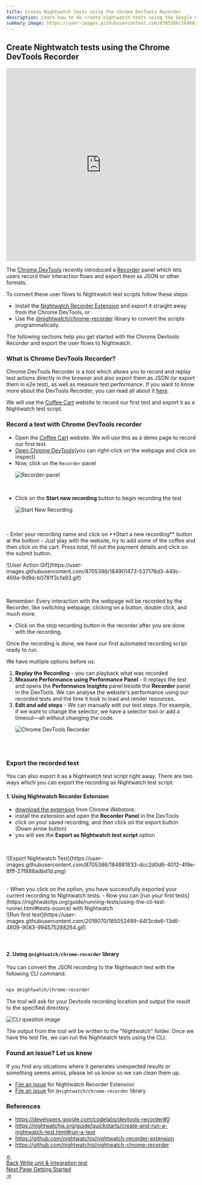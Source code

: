 ```yaml
---
title: Create Nightwatch tests using the Chrome DevTools Recorder
description: Learn how to do create nightwatch tests using the Google Chrome devtools recorder
summary_image: https://user-images.githubusercontent.com/8705386/184881833-dcc2d0d6-4012-4f9e-8fff-27f888adbd1d.png
---
```


## Create Nightwatch tests using the Chrome DevTools Recorder

<iframe width="100%" height="515px" src="https://www.youtube.com/embed/eYj4vuEjlRM" title="YouTube video player" frameborder="0" allow="accelerometer; autoplay; clipboard-write; encrypted-media; gyroscope; picture-in-picture" allowfullscreen></iframe>

The [Chrome DevTools](https://goo.gle/devtools) recently introduced a [Recorder](https://goo.gle/devtools-recorder) panel which lets users record their interaction flows and export them as JSON or other formats.

To convert these user flows to Nightwatch test scripts follow these steps:

- Install the [Nightwatch Recorder Extension](https://chrome.google.com/webstore/detail/nightwatch-chrome-recorde/nhbccjfogdgkahamfohokdhcnemjafjk/) and export it straight away from the Chrome DevTools, or
- Use the [@nightwatch/chrome-recorder](https://www.npmjs.com/package/@nightwatch/chrome-recorder) library to convert the scripts programmatically.

The following sections help you get started with the Chrome Devtools Recorder and export the user flows to Nightwatch.

### What is Chrome DevTools Recorder?

Chrome DevTools Recorder is a tool which allows you to record and replay test actions directly in the browser and also export them as JSON (or export them in e2e test), as well as measure test performance. If you want to know more about the DevTools Recorder, you can read all about it [here](https://developer.chrome.com/docs/devtools/recorder/).

We will use the [Coffee Cart](https://coffee-cart.netlify.app/) website to record our first test and export it as a Nightwatch test script.

### Record a test with Chrome DevTools recorder

- Open the [Coffee Cart](https://coffee-cart.netlify.app/) website. We will use this as a demo page to record our first test.
- [Open Chrome DevTools](https://developer.chrome.com/docs/devtools/open/)(you can right-click on the webpage and click on inspect)
- Now, click on the `Recorder` panel
<br/><p>![Recorder-panel](https://user-images.githubusercontent.com/8705386/184881801-30dcd61f-5ace-47e8-9432-670771fc09ae.png)</p>
<br/>

- Click on the **Start new recording** button to begin recording the test
<br/><p>![Start New Recording](https://user-images.githubusercontent.com/8705386/184881819-381edd0c-3b76-4d60-a526-9af7913ba993.png)</p>
<br/>
<br/>
- Enter your recording name and click on **Start a new recording** button at the bottom
- Just play with the website, try to add some of the coffee and then click on the cart. Press total, fill out the payment details and click on the submit button.
<br/><p>![User Action Gif](https://user-images.githubusercontent.com/8705386/184901473-537178d3-449c-469a-9d9d-b0781f3cfa93.gif)</p>
<br/>

Remember: Every interaction with the webpage will be recorded by the Recorder, like switching webpage, clicking on a button, double click, and much more.

- Click on the stop recording button in the recorder after you are done with the recording.

Once the recording is done, we have our first automated recording script ready to run.

We have multiple options before us:

1. **Replay the Recording** - you can playback what was recorded
2. **Measure Performance using Performance Panel** - It replays the test and opens the **Performance Insights** panel beside the **Recorder** panel in the DevTools. We can analyse the website's performance using our recorded tests and the time it took to load and render resources.
3. **Edit and add steps** - We can manually edit our test steps. For example, if we want to change the selector, we have a selector tool or add a timeout—all without changing the code.
<br/><p>![Chrome DevTools Recorder](https://user-images.githubusercontent.com/8705386/184881824-bc10260b-0d52-4c9e-96b0-68be943eecd1.png)</p>
<br/>
<br/>

### Export the recorded test

You can also export it as a Nightwatch test script right away. There are two ways which you can export the recording as Nightwatch test script:

#### 1. Using Nightwatch Recorder Extension

- [download the extension](https://chrome.google.com/webstore/detail/nightwatch-chrome-recorde/nhbccjfogdgkahamfohokdhcnemjafjk/) from Chrome Webstore.
- install the extension and open the **Recorder Panel** in the DevTools
- click on your saved recording, and then click on the export button (Down arrow button)
- you will see the **Export as Nightwatch test script** option
<br/>

<p>![Export Nightwatch Test](https://user-images.githubusercontent.com/8705386/184881833-dcc2d0d6-4012-4f9e-8fff-27f888adbd1d.png)</p>

<br/>
- When you click on the option, you have successfully exported your current recording to Nightwatch tests.
- Now you can  [run your first tests](https://nightwatchjs.org/guide/running-tests/using-the-cli-test-runner.html#tests-source) with Nightwatch

<br/>
![Run first test](https://user-images.githubusercontent.com/2018070/185052499-44f3cde6-13d6-4809-9083-994575288264.gif)
<br/>
<br/>
<br/>

#### 2. Using `@nightwatch/chrome-recorder` library

You can convert the JSON recording to the Nightwatch test with the following CLI command.

```bash npm install @nightwatch/chrome-recorder

npx @nightwatch/chrome-recorder
```

The tool will ask for your Devtools recording location and output the result to the specified directory.

![CLI question image](https://user-images.githubusercontent.com/8705386/184905445-20139eab-d7b1-4dfb-8156-cea9fe299368.png)

The output from the tool will be written to the "Nightwatch" folder. Once we have the test file, we can run the Nightwatch tests using the CLI.

### Found an issue? Let us know

If you find any situations where it generates unexpected results or something seems amiss, please let us know so we can clean them up.

- [File an issue](https://github.com/nightwatchjs/nightwatch-recorder-extension/issues) for Nightwatch Recorder Extension
- [File an issue](https://github.com/nightwatchjs/nightwatch-chrome-recorder/issues) for `@nightwatch/chrome-recorder` library

### References

- <https://developers.google.com/codelabs/devtools-recorder#0>
- <https://nightwatchjs.org/guide/quickstarts/create-and-run-a-nightwatch-test.html#run-a-test>
- <https://github.com/nightwatchjs/nightwatch-recorder-extension>
- <https://github.com/nightwatchjs/nightwatch-chrome-recorder>

 <div class="doc-pagination pt-40">
  <div class="previous">
    <a href="/guide/writing-tests/write-nodejs-unit-integration-tests.html">
      <span>←</span>
        <div class="d-flex flex-column">
          <span class="smallT">Back</span>
          <span class="bigT">Write unit & integration test</span>
        </div>
    </a>
  </div>
  <div class="next">
    <a href="/guide/using-page-objects/getting-started.html">
        <div class="d-flex flex-column">
          <span class="smallT">Next Page</span>
          <span class="bigT">Getting Started</span>
        </div>
        <span>→</span>
    </a>
  </div>
</div>
